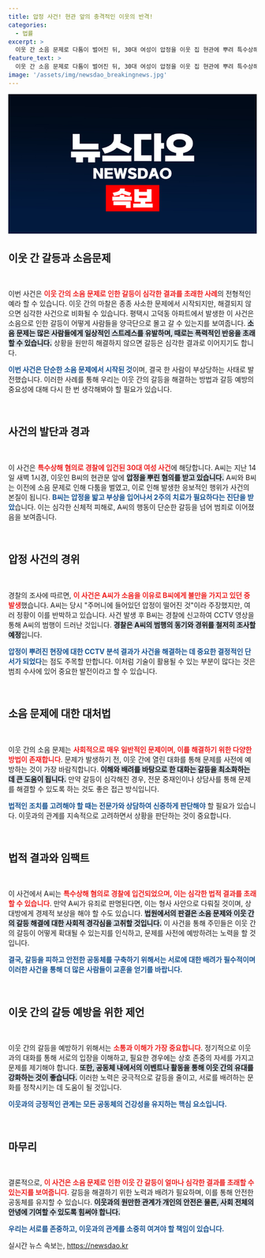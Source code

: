 ```yaml
---
title: 압정 사건! 현관 앞의 충격적인 이웃의 반격!
categories:
  - 법률
excerpt: >
  이웃 간 소음 문제로 다툼이 벌어진 뒤, 30대 여성이 압정을 이웃 집 현관에 뿌려 특수상해 혐의로 입건됐다. 피해자는 압정을 밟고 2주 치료가 필요한 상처를 입었으며, 경찰은 사건의 경위를 조사 중이다.
feature_text: >
  이웃 간 소음 문제로 다툼이 벌어진 뒤, 30대 여성이 압정을 이웃 집 현관에 뿌려 특수상해 혐의로 입건됐다. 피해자는 압정을 밟고 2주 치료가 필요한 상처를 입었으며, 경찰은 사건의 경위를 조사 중이다.
image: '/assets/img/newsdao_breakingnews.jpg'
---
```


<p><img src="/assets/img/newsdao_breakingnews.jpg" alt="koreaapp 속보" /></p>

<h2 data-ke-size="size26">이웃 간 갈등과 소음문제</h2>

<p data-ke-size="size16">&nbsp;</p>

<p data-ke-size="size16">이번 사건은 <b><span style="color: #ee2323;">이웃 간의 소음 문제로 인한 갈등이 심각한 결과를 초래한 사례</span></b>의 전형적인 예라 할 수 있습니다. 이웃 간의 마찰은 종종 사소한 문제에서 시작되지만, 해결되지 않으면 심각한 사건으로 비화될 수 있습니다. 평택시 고덕동 아파트에서 발생한 이 사건은 소음으로 인한 갈등이 어떻게 사람들을 양극단으로 몰고 갈 수 있는지를 보여줍니다. <b><span style="background-color: #21538527;">소음 문제는 많은 사람들에게 일상적인 스트레스를 유발하며, 때로는 폭력적인 반응을 초래할 수 있습니다.</span></b> 상황을 원만히 해결하지 않으면 갈등은 심각한 결과로 이어지기도 합니다. </p>

<p data-ke-size="size16"><b><span style="color: #1a5490;">이번 사건은 단순한 소음 문제에서 시작된 것</span></b>이며, 결국 한 사람이 부상당하는 사태로 발전했습니다. 이러한 사례를 통해 우리는 이웃 간의 갈등을 해결하는 방법과 갈등 예방의 중요성에 대해 다시 한 번 생각해봐야 할 필요가 있습니다.</p>

<p data-ke-size="size16">&nbsp;</p>

<h2 data-ke-size="size26">사건의 발단과 경과</h2>

<p data-ke-size="size16">&nbsp;</p>

<p data-ke-size="size16">이 사건은 <b><span style="color: #ee2323;">특수상해 혐의로 경찰에 입건된 30대 여성 사건</span></b>에 해당합니다. A씨는 지난 14일 새벽 1시경, 이웃인 B씨의 현관문 앞에 <b><span style="background-color: #21538527;">압정을 뿌린 혐의를 받고 있습니다.</span></b> A씨와 B씨는 이전에 소음 문제로 인해 다툼을 벌였고, 이로 인해 발생한 응보적인 행위가 사건의 본질이 됩니다. <b><span style="color: #1a5490;">B씨는 압정을 밟고 부상을 입어나서 2주의 치료가 필요하다는 진단을 받았</span></b>습니다. 이는 심각한 신체적 피해로, A씨의 행동이 단순한 갈등을 넘어 범죄로 이어졌음을 보여줍니다.</p>

<p data-ke-size="size16">&nbsp;</p>

<h2 data-ke-size="size26">압정 사건의 경위</h2>

<p data-ke-size="size16">&nbsp;</p>

<p data-ke-size="size16">경찰의 조사에 따르면, <b><span style="color: #ee2323;">이 사건은 A씨가 소음을 이유로 B씨에게 불만을 가지고 있던 중 발생</span></b>했습니다. A씨는 당시 "주머니에 들어있던 압정이 떨어진 것"이라 주장했지만, 여러 정황이 이를 반박하고 있습니다. 사건 발생 후 B씨는 경찰에 신고하여 CCTV 영상을 통해 A씨의 범행이 드러난 것입니다. <b><span style="background-color: #21538527;">경찰은 A씨의 범행의 동기와 경위를 철저히 조사할 예정</span></b>입니다.</p>

<p data-ke-size="size16"><b><span style="color: #1a5490;">압정이 뿌려진 현장에 대한 CCTV 분석 결과가 사건을 해결하는 데 중요한 결정적인 단서가 되었다</span></b>는 점도 주목할 만합니다. 이처럼 기술이 활용될 수 있는 부분이 많다는 것은 범죄 수사에 있어 중요한 발전이라고 할 수 있습니다.</p>

<p data-ke-size="size16">&nbsp;</p>

<h2 data-ke-size="size26">소음 문제에 대한 대처법</h2>

<p data-ke-size="size16">&nbsp;</p>

<p data-ke-size="size16">이웃 간의 소음 문제는 <b><span style="color: #ee2323;">사회적으로 매우 일반적인 문제이며, 이를 해결하기 위한 다양한 방법이 존재합니다</span></b>. 문제가 발생하기 전, 이웃 간에 열린 대화를 통해 문제를 사전에 예방하는 것이 가장 바람직합니다. <b><span style="background-color: #21538527;">이해와 배려를 바탕으로 한 대화는 갈등을 최소화하는 데 큰 도움이 됩니다.</span></b> 만약 갈등이 심각해진 경우, 전문 중재인이나 상담사를 통해 문제를 해결할 수 있도록 하는 것도 좋은 접근 방식입니다.</p>

<p data-ke-size="size16"><b><span style="color: #1a5490;">법적인 조치를 고려해야 할 때는 전문가와 상담하여 신중하게 판단해야</span></b> 할 필요가 있습니다. 이웃과의 관계를 지속적으로 고려하면서 상황을 판단하는 것이 중요합니다. </p>

<p data-ke-size="size16">&nbsp;</p>

<h2 data-ke-size="size26">법적 결과와 임팩트</h2>

<p data-ke-size="size16">&nbsp;</p>

<p data-ke-size="size16">이 사건에서 A씨는 <b><span style="color: #ee2323;">특수상해 혐의로 경찰에 입건되었으며, 이는 심각한 법적 결과를 초래할 수 있습니다</span></b>. 만약 A씨가 유죄로 판명된다면, 이는 형사 사안으로 다뤄질 것이며, 상대방에게 경제적 보상을 해야 할 수도 있습니다. <b><span style="background-color: #21538527;">법원에서의 판결은 소음 문제와 이웃 간의 갈등 해결에 대한 사회적 경각심을 고취할 것입니다.</span></b> 이 사건을 통해 주민들은 이웃 간의 갈등이 어떻게 확대될 수 있는지를 인식하고, 문제를 사전에 예방하려는 노력을 할 것입니다.</p>

<p data-ke-size="size16"><b><span style="color: #1a5490;">결국, 갈등을 피하고 안전한 공동체를 구축하기 위해서는 서로에 대한 배려가 필수적이며 이러한 사건을 통해 더 많은 사람들이 교훈을 얻기를 바랍니다.</span></b></p>

<p data-ke-size="size16">&nbsp;</p>

<h2 data-ke-size="size26">이웃 간의 갈등 예방을 위한 제언</h2>

<p data-ke-size="size16">&nbsp;</p>

<p data-ke-size="size16">이웃 간의 갈등을 예방하기 위해서는 <b><span style="color: #ee2323;">소통과 이해가 가장 중요합니다</span></b>. 정기적으로 이웃과의 대화를 통해 서로의 입장을 이해하고, 필요한 경우에는 상호 존중의 자세를 가지고 문제를 제기해야 합니다. <b><span style="background-color: #21538527;">또한, 공동체 내에서의 이벤트나 활동을 통해 이웃 간의 유대를 강화하는 것이 좋습니다.</span></b> 이러한 노력은 궁극적으로 갈등을 줄이고, 서로를 배려하는 문화를 정착시키는 데 도움이 될 것입니다.</p>

<p data-ke-size="size16"><b><span style="color: #1a5490;">이웃과의 긍정적인 관계는 모든 공동체의 건강성을 유지하는 핵심 요소입니다.</span></b></p>

<p data-ke-size="size16">&nbsp;</p>

<h2 data-ke-size="size26">마무리</h2>

<p data-ke-size="size16">&nbsp;</p>

<p data-ke-size="size16">결론적으로, <b><span style="color: #ee2323;">이 사건은 소음 문제로 인한 이웃 간 갈등이 얼마나 심각한 결과를 초래할 수 있는지를 보여줍니다</span></b>. 갈등을 해결하기 위한 노력과 배려가 필요하며, 이를 통해 안전한 공동체를 유지할 수 있습니다. <b><span style="background-color: #21538527;">이웃과의 원만한 관계가 개인의 안전은 물론, 사회 전체의 안녕에 기여할 수 있도록 힘써야 합니다.</span></b> </p>

<p data-ke-size="size16"><b><span style="color: #1a5490;">우리는 서로를 존중하고, 이웃과의 관계를 소중히 여겨야 할 책임이 있습니다.</span></b></p>
실시간 뉴스 속보는, <a href="https://newsdao.kr" rel="dofollow">https://newsdao.kr</a>


